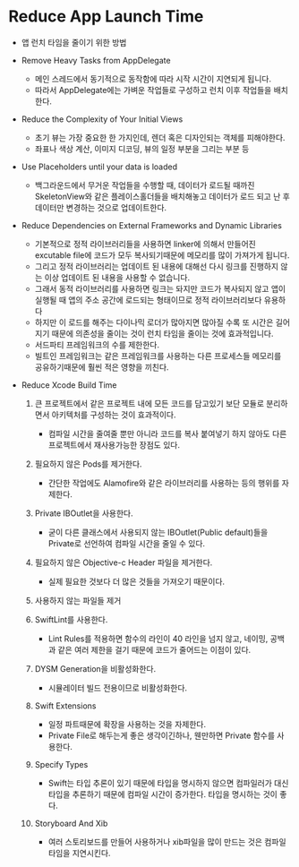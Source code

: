 # Reduce App Launch Time

  - 앱 런치 타임을 줄이기 위한 방법

* Remove Heavy Tasks from AppDelegate
  - 메인 스레드에서 동기적으로 동작함에 따라 시작 시간이 지연되게 됩니다.
  - 따라서 AppDelegate에는 가벼운 작업들로 구성하고 런치 이후 작업들을 배치한다.

* Reduce the Complexity of Your Initial Views
  - 초기 뷰는 가장 중요한 한 가지인데, 렌더 혹은 디자인되는 객체를 피해야한다.
  - 좌표나 색상 계산, 이미지 디코딩, 뷰의 일정 부분을 그리는 부분 등
  
* Use Placeholders until your data is loaded
  - 백그라운드에서 무거운 작업들을 수행할 때, 데이터가 로드될 때까진 SkeletonView와 같은 플레이스홀더들을 배치해놓고 데이터가 로드 되고 난 후 데이터만 변경하는 것으로 업데이트한다.

* Reduce Dependencies on External Frameworks and Dynamic Libraries
  - 기본적으로 정적 라이브러리들을 사용하면 linker에 의해서 만들어진 excutable file에 코드가 모두 복사되기때문에 메모리를 많이 가져가게 됩니다.
  - 그리고 정적 라이브러리는 업데이트 된 내용에 대해선 다시 링크를 진행하지 않는 이상 업데이트 된 내용을 사용할 수 없습니다.
  - 그래서 동적 라이브러리를 사용하면 링크는 돠지만 코드가 복사되지 않고 앱이 실행될 때 앱의 주소 공간에 로드되는 형태이므로 정적 라이브러리보다 유용하다
  - 하지만 이 로드를 해주는 다이나믹 로더가 많아지면 많아질 수록 또 시간은 길어지기 때문에 의존성을 줄이는 것이 런치 타임을 줄이는 것에 효과적입니다.
  - 서드파티 프레임워크의 수를 제한한다.
  - 빌트인 프레임워크는 같은 프레임워크를 사용하는 다른 프로세스들 메모리를 공유하기때문에 훨씬 적은 영향을 끼친다.
  
* Reduce Xcode Build Time
  1) 큰 프로젝트에서 같은 프로젝트 내에 모든 코드를 담고있기 보단 모듈로 분리하면서 아키텍처를 구성하는 것이 효과적이다.
     - 컴파일 시간을 줄여줄 뿐만 아니라 코드를 복사 붙여넣기 하지 않아도 다른 프로젝트에서 재사용가능한 장점도 있다.
  2) 필요하지 않은 Pods를 제거한다.
     - 간단한 작업에도 Alamofire와 같은 라이브러리를 사용하는 등의 행위를 자제한다.
  3) Private IBOutlet을 사용한다.
     - 굳이 다른 클래스에서 사용되지 않는 IBOutlet(Public default)들을 Private로 선언하여 컴파일 시간을 줄일 수 있다.
  4) 필요하지 않은 Objective-c Header 파일을 제거한다.
     - 실제 필요한 것보다 더 많은 것들을 가져오기 때문이다.
  5) 사용하지 않는 파일들 제거
  
  6) SwiftLint를 사용한다.
     - Lint Rules를 적용하면 함수의 라인이 40 라인을 넘지 않고, 네이밍, 공백 과 같은 여러 제한을 걸기 때문에 코드가 줄어드는 이점이 있다.
     
  7) DYSM Generation을 비활성화한다.
     - 시뮬레이터 빌드 전용이므로 비활성화한다.

  8) Swift Extensions
     - 일정 파트때문에 확장을 사용하는 것을 자제한다.
     - Private File로 해두는게 좋은 생각이긴하나, 웬만하면 Private 함수를 사용한다.

  9) Specify Types
     - Swift는 타입 추론이 있기 때문에 타입을 명시하지 않으면 컴파일러가 대신 타입을 추론하기 때문에 컴파일 시간이 증가한다. 타입을 명시하는 것이 좋다.

  10) Storyboard And Xib
      - 여러 스토리보드를 만들어 사용하거나 xib파일을 많이 만드는 것은 컴파일 타임을 지연시킨다.
